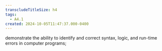 ```yaml
---
transcludeTitleSize: h4
tags:
  - A4.1
created: 2024-10-05T11:47:37.000-0400
---
```

demonstrate the ability to identify and correct syntax, logic, and run-time errors in computer programs;